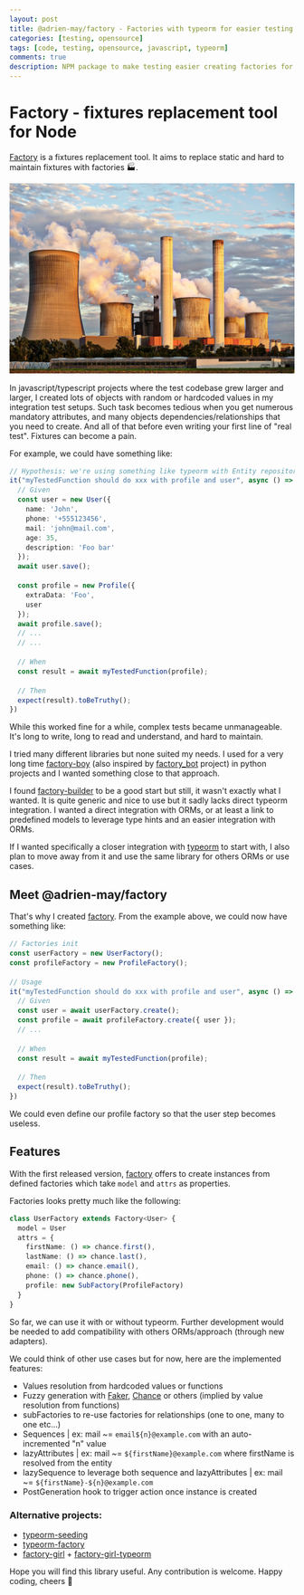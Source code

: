 ```yaml
---
layout: post
title: @adrien-may/factory - Factories with typeorm for easier testing or seeding
categories: [testing, opensource]
tags: [code, testing, opensource, javascript, typeorm]
comments: true
description: NPM package to make testing easier creating factories for your entities/models.
---
```


# Factory - fixtures replacement tool for Node

[Factory](https://github.com/teamMay/factory) is a fixtures replacement tool. It aims to replace static and hard to maintain fixtures with factories 🏭.

![factory](/assets/images/factory.jpg)

In javascript/typescript projects where the test codebase grew larger and larger, I created lots of objects with random or hardcoded values in my integration test setups.
Such task becomes tedious when you get numerous mandatory attributes, and many objects dependencies/relationships that you need to create. And all of that before even writing your first line of "real test". Fixtures can become a pain.

For example, we could have something like:

```typescript
// Hypothesis: we're using something like typeorm with Entity repository
it("myTestedFunction should do xxx with profile and user", async () => {
  // Given
  const user = new User({
    name: 'John',
    phone: '+555123456',
    mail: 'john@mail.com',
    age: 35,
    description: 'Foo bar'
  });
  await user.save();

  const profile = new Profile({
    extraData: 'Foo',
    user
  });
  await profile.save();
  // ...
  // ...

  // When
  const result = await myTestedFunction(profile);

  // Then
  expect(result).toBeTruthy();
})
```

While this worked fine for a while, complex tests became unmanageable. It's long to write, long to read and understand, and hard to maintain.

I tried many different libraries but none suited my needs. I used for a very long time [factory-boy](https://factoryboy.readthedocs.io) (also inspired by [factory_bot](https://github.com/thoughtbot/factory_bot) project) in python projects and I wanted something close to that approach.

I found [factory-builder](https://github.com/stefanvermaas/factory-builder) to be a good start but still, it wasn't exactly what I wanted. It is quite generic and nice to use but it sadly lacks direct typeorm integration. I wanted a direct integration with ORMs, or at least a link to predefined models to leverage type hints and an easier integration with ORMs.

If I wanted specifically a closer integration with [typeorm](https://typeorm.io/#/) to start with, I also plan to move away from it and use the same library for others ORMs or use cases.

## Meet @adrien-may/factory

That's why I created [factory](https://github.com/teamMay/factory). From the example above, we could now have something like:

```typescript
// Factories init
const userFactory = new UserFactory();
const profileFactory = new ProfileFactory();

// Usage
it("myTestedFunction should do xxx with profile and user", async () => {
  // Given
  const user = await userFactory.create();
  const profile = await profileFactory.create({ user });
  // ...

  // When
  const result = await myTestedFunction(profile);

  // Then
  expect(result).toBeTruthy();
})
```

We could even define our profile factory so that the user step becomes useless.

## Features

With the first released version, [factory](https://www.npmjs.com/package/@adrien-may/factory) offers to create instances from defined factories which take `model` and `attrs` as properties.

Factories looks pretty much like the following:

```typescript
class UserFactory extends Factory<User> {
  model = User
  attrs = {
    firstName: () => chance.first(),
    lastName: () => chance.last(),
    email: () => chance.email(),
    phone: () => chance.phone(),
    profile: new SubFactory(ProfileFactory)
  }
}
```

So far, we can use it with or without typeorm. Further development would be needed to add compatibility with others ORMs/approach (through new adapters).

We could think of other use cases but for now, here are the implemented features:

- Values resolution from hardcoded values or functions
- Fuzzy generation with [Faker](https://github.com/MilosPaunovic/community-faker), [Chance](https://github.com/chancejs/chancejs) or others (implied by value resolution from functions)
- subFactories to re-use factories for relationships (one to one, many to one etc...)
- Sequences | ex: mail ~= `email${n}@example.com` with an auto-incremented "n" value
- lazyAttributes | ex: mail ~= `${firstName}@example.com` where firstName is resolved from the entity
- lazySequence to leverage both sequence and lazyAttributes | ex: mail ~= `${firstName}-${n}@example.com`
- PostGeneration hook to trigger action once instance is created

### Alternative projects:

- [typeorm-seeding](https://github.com/jorgebodega/typeorm-seeding)
- [typeorm-factory](https://github.com/linnify/typeorm-factory)
- [factory-girl](https://github.com/simonexmachina/factory-girl) + [factory-girl-typeorm](https://github.com/wymsee/factory-girl-typeorm)

Hope you will find this library useful. Any contribution is welcome. Happy coding, cheers 🍻
